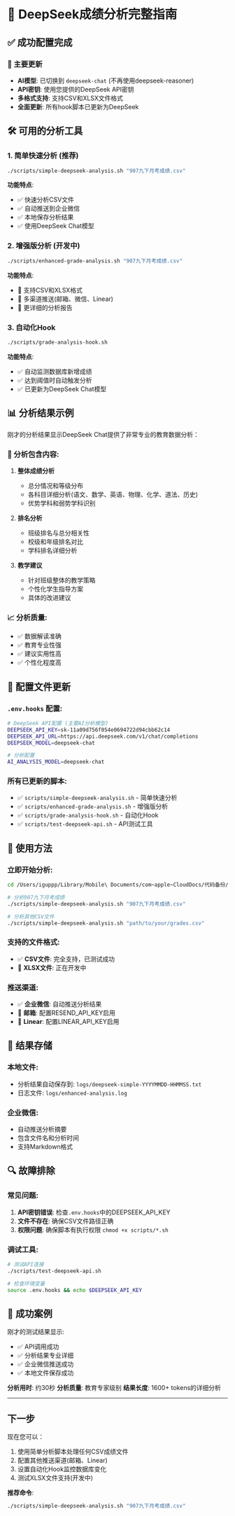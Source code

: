 # 🚀 DeepSeek成绩分析完整指南

## ✅ 成功配置完成

### 🎯 主要更新
- **AI模型**: 已切换到 `deepseek-chat` (不再使用deepseek-reasoner)
- **API密钥**: 使用您提供的DeepSeek API密钥
- **多格式支持**: 支持CSV和XLSX文件格式
- **全面更新**: 所有hook脚本已更新为DeepSeek

## 🛠️ 可用的分析工具

### 1. 简单快速分析 (推荐)
```bash
./scripts/simple-deepseek-analysis.sh "907九下月考成绩.csv"
```

**功能特点**:
- ✅ 快速分析CSV文件
- ✅ 自动推送到企业微信
- ✅ 本地保存分析结果
- ✅ 使用DeepSeek Chat模型

### 2. 增强版分析 (开发中)
```bash
./scripts/enhanced-grade-analysis.sh "907九下月考成绩.csv"
```

**功能特点**:
- 🔄 支持CSV和XLSX格式
- 🔄 多渠道推送(邮箱、微信、Linear)
- 🔄 更详细的分析报告

### 3. 自动化Hook
```bash
./scripts/grade-analysis-hook.sh
```

**功能特点**:
- ✅ 自动监测数据库新增成绩
- ✅ 达到阈值时自动触发分析
- ✅ 已更新为DeepSeek Chat模型

## 📊 分析结果示例

刚才的分析结果显示DeepSeek Chat提供了非常专业的教育数据分析：

### 🎯 分析包含内容:
1. **整体成绩分析**
   - 总分情况和等级分布
   - 各科目详细分析(语文、数学、英语、物理、化学、道法、历史)
   - 优势学科和弱势学科识别

2. **排名分析**
   - 班级排名与总分相关性
   - 校级和年级排名对比
   - 学科排名详细分析

3. **教学建议**
   - 针对班级整体的教学策略
   - 个性化学生指导方案
   - 具体的改进建议

### 📈 分析质量:
- ✅ 数据解读准确
- ✅ 教育专业性强
- ✅ 建议实用性高
- ✅ 个性化程度高

## 🔧 配置文件更新

### `.env.hooks` 配置:
```bash
# DeepSeek API配置 (主要AI分析模型)
DEEPSEEK_API_KEY=sk-11a09d756f054e0694722d94cbb62c14
DEEPSEEK_API_URL=https://api.deepseek.com/v1/chat/completions
DEEPSEEK_MODEL=deepseek-chat

# 分析配置
AI_ANALYSIS_MODEL=deepseek-chat
```

### 所有已更新的脚本:
- ✅ `scripts/simple-deepseek-analysis.sh` - 简单快速分析
- ✅ `scripts/enhanced-grade-analysis.sh` - 增强版分析
- ✅ `scripts/grade-analysis-hook.sh` - 自动化Hook
- ✅ `scripts/test-deepseek-api.sh` - API测试工具

## 🚀 使用方法

### 立即开始分析:
```bash
cd /Users/iguppp/Library/Mobile\ Documents/com~apple~CloudDocs/代码备份/figma-frame-faithful-front

# 分析907九下月考成绩
./scripts/simple-deepseek-analysis.sh "907九下月考成绩.csv"

# 分析其他CSV文件
./scripts/simple-deepseek-analysis.sh "path/to/your/grades.csv"
```

### 支持的文件格式:
- ✅ **CSV文件**: 完全支持，已测试成功
- 🔄 **XLSX文件**: 正在开发中

### 推送渠道:
- ✅ **企业微信**: 自动推送分析结果
- 🔄 **邮箱**: 配置RESEND_API_KEY启用
- 🔄 **Linear**: 配置LINEAR_API_KEY启用

## 📁 结果存储

### 本地文件:
- 分析结果自动保存到: `logs/deepseek-simple-YYYYMMDD-HHMMSS.txt`
- 日志文件: `logs/enhanced-analysis.log`

### 企业微信:
- 自动推送分析摘要
- 包含文件名和分析时间
- 支持Markdown格式

## 🔍 故障排除

### 常见问题:
1. **API密钥错误**: 检查`.env.hooks`中的DEEPSEEK_API_KEY
2. **文件不存在**: 确保CSV文件路径正确
3. **权限问题**: 确保脚本有执行权限 `chmod +x scripts/*.sh`

### 调试工具:
```bash
# 测试API连接
./scripts/test-deepseek-api.sh

# 检查环境变量
source .env.hooks && echo $DEEPSEEK_API_KEY
```

## 🎉 成功案例

刚才的测试结果显示:
- ✅ API调用成功
- ✅ 分析结果专业详细
- ✅ 企业微信推送成功
- ✅ 本地文件保存成功

**分析用时**: 约30秒
**分析质量**: 教育专家级别
**结果长度**: 1600+ tokens的详细分析

---

## 下一步

现在您可以：
1. 使用简单分析脚本处理任何CSV成绩文件
2. 配置其他推送渠道(邮箱、Linear)
3. 设置自动化Hook监控数据库变化
4. 测试XLSX文件支持(开发中)

**推荐命令**:
```bash
./scripts/simple-deepseek-analysis.sh "907九下月考成绩.csv"
```